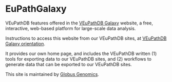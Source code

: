# EuPathGalaxy
VEuPathDB features offered in the [VEuPathDB Galaxy](https://veupathdb.globusgenomics.org/) website, a free, interactive, web-based platform for large-scale data analysis.

Instructions to access this website from our VEuPathDB sites, at [VEuPathDB Galaxy orientation](https://veupathdb.org/veupathdb/app/galaxy-orientation).

It provides our own home page, and includes the VEuPathDB written (1) tools for exporting data to our VEuPathDB sites, and (2) workflows to generate data that can be exported to our VEuPathDB sites.

This site is maintained by [Globus Genomics](https://globusgenomics.org/).
